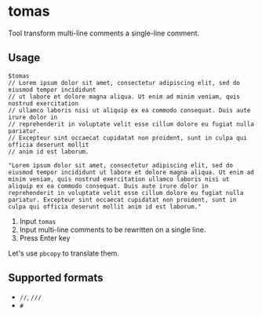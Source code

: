 # tomas
Tool transform multi-line comments a single-line comment.

## Usage

```
$tomas
// Lorem ipsum dolor sit amet, consectetur adipiscing elit, sed do eiusmod tempor incididunt
// ut labore et dolore magna aliqua. Ut enim ad minim veniam, quis nostrud exercitation
// ullamco laboris nisi ut aliquip ex ea commodo consequat. Duis aute irure dolor in
// reprehenderit in voluptate velit esse cillum dolore eu fugiat nulla pariatur.
// Excepteur sint occaecat cupidatat non proident, sunt in culpa qui officia deserunt mollit
// anim id est laborum.

"Lorem ipsum dolor sit amet, consectetur adipiscing elit, sed do eiusmod tempor incididunt ut labore et dolore magna aliqua. Ut enim ad minim veniam, quis nostrud exercitation ullamco laboris nisi ut aliquip ex ea commodo consequat. Duis aute irure dolor in reprehenderit in voluptate velit esse cillum dolore eu fugiat nulla pariatur. Excepteur sint occaecat cupidatat non proident, sunt in culpa qui officia deserunt mollit anim id est laborum."
```

1. Input `tomas`
2. Input multi-line comments to be rewritten on a single line.
3. Press Enter key

Let's use `pbcopy` to translate them.

## Supported formats

- `//`, `///`
- `#`
